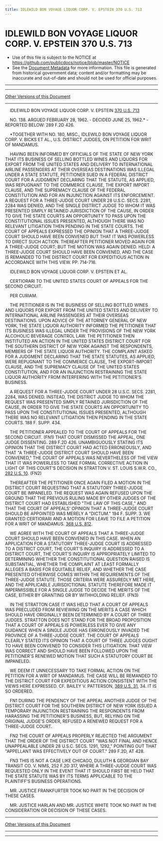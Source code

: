 ```yaml
---
title: IDLEWILD BON VOYAGE LIQUOR CORP. V. EPSTEIN 370 U.S. 713
---
```


# IDLEWILD BON VOYAGE LIQUOR CORP. V. EPSTEIN 370 U.S. 713

* Use of this file is subject to the NOTICE at https://github.com/publicdocs/notice/blob/master/NOTICE
* See the [Document Metadata](../../../index.md) for more information.
  This file is generated from historical government data; content and/or formatting may be inaccurate and out-of-date and should not be used for official purposes.

----------
----------

[Other Versions of this Document](https://publicdocs.github.io/go/links?ns=uslm-x&ref=%2Fus%2Fcourts%2Fscotus%2FusReporter%2F370%2F713)

----------

    IDLEWILD BON VOYAGE LIQUOR CORP. V. EPSTEIN [370 U.S. 713][/us/courts/scotus/usReporter/370/713]

    NO. 138.  ARGUED FEBRUARY 28, 1962.  - DECIDED JUNE 25, 1962.\* - REPORTED BELOW:  289 F.2D 426.

    \*TOGETHER WITH NO. 180, MISC., IDLEWILD BON VOYAGE LIQUOR CORP. V. BICKS ET AL., U.S. DISTRICT JUDGES, ON PETITION FOR WRIT OF MANDAMUS.

    HAVING BEEN INFORMED BY OFFICIALS OF THE STATE OF NEW YORK THAT ITS BUSINESS OF SELLING BOTTLED WINES AND LIQUORS FOR EXPORT FROM THE UNITED STATES AND DELIVERY TO INTERNATIONAL AIRLINE PASSENGERS AT THEIR OVERSEAS DESTINATIONS WAS ILLEGAL UNDER A STATE STATUTE, PETITIONER SUED IN A FEDERAL DISTRICT COURT FOR A JUDGMENT DECLARING THAT THE STATUTE, AS APPLIED, WAS REPUGNANT TO THE COMMERCE CLAUSE, THE EXPORT IMPORT CLAUSE, AND THE SUPREMACY CLAUSE OF THE FEDERAL CONSTITUTION AND FOR AN INJUNCTION AGAINST ITS ENFORCEMENT.  A REQUEST FOR A THREE-JUDGE COURT UNDER 28 U.S.C. SECS. 2281, 2284 WAS DENIED, AND THE SINGLE DISTRICT JUDGE TO WHOM IT WAS PRESENTED SIMPLY RETAINED JURISDICTION OF THE CAUSE, IN ORDER TO GIVE THE STATE COURTS AN OPPORTUNITY TO PASS UPON THE CONSTITUTIONAL ISSUES PRESENTED, ALTHOUGH THERE WAS NO RELEVANT LITIGATION THEN PENDING IN THE STATE COURTS.  THE COURT OF APPEALS EXPRESSED THE OPINION THAT A THREE-JUDGE COURT SHOULD HAVE BEEN CONVENED BUT THAT IT WAS POWERLESS TO DIRECT SUCH ACTION.  THEREAFTER PETITIONER MOVED AGAIN FOR A THREE-JUDGE COURT; BUT THE MOTION WAS AGAIN DENIED.  HELD:  A THREE-JUDGE COURT SHOULD HAVE BEEN CONVENED, AND THE CASE IS REMANDED TO THE DISTRICT COURT FOR EXPEDITIOUS ACTION IN ACCORDANCE WITH THIS VIEW.  PP. 714-716.

    IDLEWILD BON VOYAGE LIQUOR CORP. V. EPSTEIN ET AL.

    CERTIORARI TO THE UNITED STATES COURT OF APPEALS FOR THE SECOND CIRCUIT.

    PER CURIAM.

    THE PETITIONER IS IN THE BUSINESS OF SELLING BOTTLED WINES AND LIQUORS FOR EXPORT FROM THE UNITED STATES AND DELIVERY TO INTERNATIONAL AIRLINE PASSENGERS AT THEIR OVERSEAS DESTINATIONS.  UPON ADVICE OF THE ATTORNEY GENERAL OF NEW YORK, THE STATE LIQUOR AUTHORITY INFORMED THE PETITIONER THAT ITS BUSINESS WAS ILLEGAL UNDER THE PROVISIONS OF THE NEW YORK ALCOHOLIC BEVERAGE CONTROL LAW.  THE PETITIONER THEN INSTITUTED AN ACTION IN THE UNITED STATES DISTRICT COURT FOR THE SOUTHERN DISTRICT OF NEW YORK AGAINST THE RESPONDENTS, MEMBERS OF THE STATE LIQUOR AUTHORITY.  THE COMPLAINT ASKED FOR A JUDGMENT DECLARING THAT THE STATE STATUTES, AS APPLIED, WERE REPUGNANT TO THE COMMERCE CLAUSE, THE EXPORT-IMPORT CLAUSE, AND THE SUPREMACY CLAUSE OF THE UNITED STATES CONSTITUTION, AND FOR AN INJUNCTION RESTRAINING THE STATE LIQUOR AUTHORITY FROM INTERFERING WITH THE PETITIONER'S BUSINESS.

    A REQUEST FOR A THREE-JUDGE COURT UNDER 28 U.S.C. SECS. 2281, 2284, WAS DENIED.  INSTEAD, THE DISTRICT JUDGE TO WHOM THE REQUEST WAS PRESENTED SIMPLY RETAINED JURISDICTION OF THE CAUSE, IN ORDER TO GIVE THE STATE COURTS AN OPPORTUNITY TO PASS UPON THE CONSTITUTIONAL ISSUES PRESENTED, ALTHOUGH THERE WAS NO RELEVANT LITIGATION THEN PENDING IN THE STATE COURTS.  188 F. SUPP. 434.

    THE PETITIONER APPEALED TO THE COURT OF APPEALS FOR THE SECOND CIRCUIT.  (FN1)  THAT COURT DISMISSED THE APPEAL, ONE JUDGE DISSENTING.  289 F.2D 426.  UNAMBIGUOUSLY STATING ITS OPINION THAT THE DISTRICT COURT HAD ACTED ERRONEOUSLY, AND THAT "A THREE-JUDGE DISTRICT COURT SHOULD HAVE BEEN CONVENED," THE COURT OF APPEALS WAS NEVERTHELESS OF THE VIEW THAT IT WAS POWERLESS TO TAKE FORMAL CORRECTIVE ACTION IN LIGHT OF THIS COURT'S DECISION IN STRATTON V. ST. LOUIS S.W.R.  CO., [282 U.S. 10][/us/courts/scotus/usReporter/282/10].  (FN2)

    THEREAFTER THE PETITIONER ONCE AGAIN FILED A MOTION IN THE DISTRICT COURT REQUESTING THAT A STATUTORY THREE-JUDGE COURT BE IMPANELED.  THE REQUEST WAS AGAIN REFUSED UPON THE GROUND THAT THE PREVIOUS RULING MADE BY OTHER JUDGES OF THE DISTRICT COURT HAD ESTABLISHED "THE LAW OF THIS CASE," AND THAT THE COURT OF APPEALS' OPINION THAT A THREE-JUDGE COURT SHOULD BE APPOINTED WAS MERELY A "DICTUM."  194 F. SUPP. 3.  WE GRANTED CERTIORARI AND A MOTION FOR LEAVE TO FILE A PETITION FOR A WRIT OF MANDAMUS.  [368 U.S. 812][/us/courts/scotus/usReporter/368/812].

    WE AGREE WITH THE COURT OF APPEALS THAT A THREE-JUDGE COURT SHOULD HAVE BEEN CONVENED IN THIS CASE.  WHEN AN APPLICATION FOR A STATUTORY THREE-JUDGE COURT IS ADDRESSED TO A DISTRICT COURT, THE COURT'S INQUIRY IS ADDRESSED TO A DISTRICT COURT, THE COURT'S INQUIRY IS APPROPRIATELY LIMITED TO DETERMINING WHETHER THE CONSTITUTIONAL QUESTION RAISED IS SUBSTANTIAL, WHETHER THE COMPLAINT AT LEAST FORMALLY ALLEGES A BASIS FOR EQUITABLE RELIEF, AND WHETHER THE CASE PRESENTED OTHERWISE COMES WITHIN THE REQUIREMENTS OF THE THREE-JUDGE STATUTE.  THOSE CRITERIA WERE ASSUREDLY MET HERE, AND THE APPLICABLE JURISDICTIONAL STATUTE THEREFORE MADE IT IMPERMISSIBLE FOR A SINGLE JUDGE TO DECIDE THE MERITS OF THE CASE, EITHER BY GRANTING OR BY WITHHOLDING RELIEF.  (FN3)

    IN THE STRATTON CASE IT WAS HELD THAT A COURT OF APPEALS WAS PRECLUDED FROM REVIEWING ON THE MERITS A CASE WHICH SHOULD HAVE ORIGINALLY BEEN DETERMINED BY A COURT OF THREE JUDGES.  STRATTON DOES NOT STAND FOR THE BROAD PROPOSITION THAT A COURT OF APPEALS IS POWERLESS EVER TO GIVE ANY GUIDANCE WHEN A SINGLE JUDGE HAS ERRONEOUSLY INVADED THE PROVINCE OF A THREE-JUDGE COURT.  THE COURT OF APPEALS CLEARLY STATED ITS OPINION THAT A COURT OF THREE JUDGES OUGHT TO HAVE BEEN CONVENED TO CONSIDER THIS LITIGATION.  THAT VIEW WAS CORRECT AND SHOULD HAVE BEEN FOLLOWED UPON THE PETITIONER'S RENEWED MOTION THAT SUCH A STATUTORY COURT BE IMPANELED.

    WE DEEM IT UNNECESSARY TO TAKE FORMAL ACTION ON THE PETITION FOR A WRIT OF MANDAMUS.  THE CASE WILL BE REMANDED TO THE DISTRICT COURT FOR EXPEDITIOUS ACTION CONSISTENT WITH THE VIEWS HERE EXPRESSED.  CF. BAILEY V. PATTERSON, [369 U.S. 31][/us/courts/scotus/usReporter/369/31], 34.  IT IS SO ORDERED.

    FN1  DURING THE PENDENCY OF THE APPEAL ANOTHER JUDGE OF THE DISTRICT COURT FOR THE SOUTHERN DISTRICT OF NEW YORK ISSUED A TEMPORARY INJUNCTION RESTRAINING THE RESPONDENTS FROM HARASSING THE PETITIONER'S BUSINESS, BUT, RELYING ON THE ORIGINAL JUDGE'S ORDER, REFUSED A RENEWED REQUEST FOR A THREE-JUDGE COURT.

    FN2  THE COURT OF APPEALS PROPERLY REJECTED THE ARGUMENT THAT THE ORDER OF THE DISTRICT COURT "WAS NOT FINAL AND HENCE UNAPPEALABLE UNDER 28 U.S.C. SECS. 1291, 1292," POINTING OUT THAT "APPELLANT WAS EFFECTIVELY OUT OF COURT."  289 F.2D, AT 428.

    FN3  THIS IS NOT A CASE LIKE CHICAGO, DULUTH & GEORGIAN BAY TRANSIT CO. V. NIMS, 252 F.2D 317, WHERE A THREE-JUDGE COURT WAS REQUESTED ONLY IN THE EVENT THAT IT SHOULD FIRST BE HELD THAT THE STATE STATUTE WAS BY ITS TERMS APPLICABLE TO THE PLAINTIFF'S BUSINESS OPERATIONS.

    MR. JUSTICE FRANKFURTER TOOK NO PART IN THE DECISION OF THESE CASES.

    MR. JUSTICE HARLAN AND MR. JUSTICE WHITE TOOK NO PART IN THE CONSIDERATION OR DECISION OF THESE CASES.

----------

[Other Versions of this Document](https://publicdocs.github.io/go/links?ns=uslm-x&ref=%2Fus%2Fcourts%2Fscotus%2FusReporter%2F370%2F713)

----------
----------

[/us/courts/scotus/usReporter/370/713]: https://publicdocs.github.io/go/links?ns=uslm-x&ref=%2Fus%2Fcourts%2Fscotus%2FusReporter%2F370%2F713
[/us/courts/scotus/usReporter/282/10]: https://publicdocs.github.io/go/links?ns=uslm-x&ref=%2Fus%2Fcourts%2Fscotus%2FusReporter%2F282%2F10
[/us/courts/scotus/usReporter/368/812]: https://publicdocs.github.io/go/links?ns=uslm-x&ref=%2Fus%2Fcourts%2Fscotus%2FusReporter%2F368%2F812
[/us/courts/scotus/usReporter/369/31]: https://publicdocs.github.io/go/links?ns=uslm-x&ref=%2Fus%2Fcourts%2Fscotus%2FusReporter%2F369%2F31


